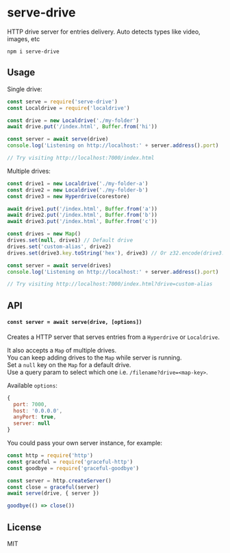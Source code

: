 # serve-drive

HTTP drive server for entries delivery. Auto detects types like video, images, etc

```
npm i serve-drive
```

## Usage

Single drive:
```js
const serve = require('serve-drive')
const Localdrive = require('localdrive')

const drive = new Localdrive('./my-folder')
await drive.put('/index.html', Buffer.from('hi'))

const server = await serve(drive)
console.log('Listening on http://localhost:' + server.address().port)

// Try visiting http://localhost:7000/index.html
```

Multiple drives:
```js
const drive1 = new Localdrive('./my-folder-a')
const drive2 = new Localdrive('./my-folder-b')
const drive3 = new Hyperdrive(corestore)

await drive1.put('/index.html', Buffer.from('a'))
await drive2.put('/index.html', Buffer.from('b'))
await drive3.put('/index.html', Buffer.from('c'))

const drives = new Map()
drives.set(null, drive1) // Default drive
drives.set('custom-alias', drive2)
drives.set(drive3.key.toString('hex'), drive3) // Or z32.encode(drive3.key)

const server = await serve(drives)
console.log('Listening on http://localhost:' + server.address().port)

// Try visiting http://localhost:7000/index.html?drive=custom-alias
```

## API

#### `const server = await serve(drive, [options])`

Creates a HTTP server that serves entries from a `Hyperdrive` or `Localdrive`.

It also accepts a `Map` of multiple drives.\
You can keep adding drives to the `Map` while server is running.\
Set a `null` key on the `Map` for a default drive.\
Use a query param to select which one i.e. `/filename?drive=<map-key>`.

Available `options`:
```js
{
  port: 7000,
  host: '0.0.0.0',
  anyPort: true,
  server: null
}
```

You could pass your own server instance, for example:
```js
const http = require('http')
const graceful = require('graceful-http')
const goodbye = require('graceful-goodbye')

const server = http.createServer()
const close = graceful(server)
await serve(drive, { server })

goodbye(() => close())
```

## License
MIT
